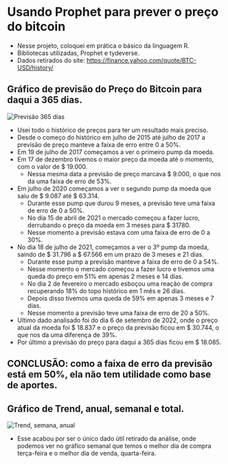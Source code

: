 # Usando Prophet para prever o preço do bitcoin

- Nesse projeto, coloquei em prática o básico da linguagem R.<br>
- Bibliotecas utilizadas, Prophet e tydeverse.
- Dados retirados do site: https://finance.yahoo.com/quote/BTC-USD/history/
##
## Gráfico de previsão do Preço do Bitcoin para daqui a 365 dias.<br>

![Previsão 365 dias](https://user-images.githubusercontent.com/95443404/190190687-a13c94cb-c62a-4a21-ac9b-016d47af60d4.png)<br>
- Usei todo o histórico de preços para ter um resultado mais preciso.
- Desde o começo do histórico em julho de 2015 até julho de 2017 a previsão de preço manteve a faixa de erro entre 0 a 50%. 
- Em 19 de julho de 2017 começamos a ver o primeiro pump da moeda.
- Em 17 de dezembro tivemos o maior preço da moeda até o momento, com o valor de $ 19.000.
  - Nessa mesma data a previsão de preço marcava $ 9.000, o que nos da uma faixa de erro de 53%.
- Em julho de 2020 começamos a ver o segundo pump da moeda que saiu de $ 9.087 até $ 63.314.
  - Durante esse pump que durou 9 meses, a previsão teve uma faixa de erro de 0 a 50%.
  - No dia 15 de abril de 2021 o mercado começou a fazer lucro, derrubando o preço da moeda em 3 meses para $ 31780.
  - Nesse momento a previsão estava com uma faixa de erro de 0 a 30%.
- No dia 18 de julho de 2021, começamos a ver o 3º pump da moeda, saindo de $ 31.796 a $ 67.566 em um prazo de 3 meses e 21 dias.
  - Durante esse pump a previsão manteve a faixa de erro de 0 a 54%.
  - Nesse momento o mercado começou a fazer lucro e tivemos uma queda do preço em 51% em apenas 2 meses e 14 dias.
  - No dia 2 de fevereiro o mercado esboçou uma reação de compra recuperando 18% do topo histórico em 1 mês e 26 dias.
  - Depois disso tivemos uma queda de 59% em apenas 3 meses e 7 dias.
  - Nesse momento a previsão teve uma faixa de erro de 20 a 50%.
- Ultimo dado analisado foi do dia 6 de setembro de 2022, onde o preço atual da moeda foi $ 18.837 e o preço da previsão ficou em $ 30.744, o que nos da uma diferença de 39%.
- Por último a previsão do preço para daqui a 365 dias ficou em $ 18.085.
##
## CONCLUSÃO: como a faixa de erro da previsão está em 50%, ela não tem utilidade como base de aportes.

## Gráfico de Trend, anual, semanal e total.
![Trend, semana, anual](https://user-images.githubusercontent.com/95443404/190201846-cbbfde61-009b-44ef-aa00-155eeac83edf.png)
- Esse acabou por ser o único dado útil retirado da análise, onde podemos ver no gráfico semanal que temos o melhor dia de compra terça-feira e o melhor dia de venda, quarta-feira.
  
